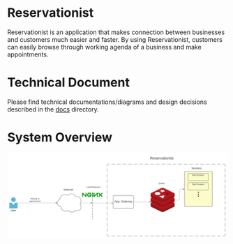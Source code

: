 # Reservationist

Reservationist is an application that makes connection between businesses and customers much easier and faster. By using Reservationist, customers can easily browse through working agenda of a business and make appointments.

# Technical Document

Please find technical documentations/diagrams and design decisions described in the [docs](./docs/) directory.

# System Overview
![System in a glimpse](./docs/arch/System-Overview.svg)